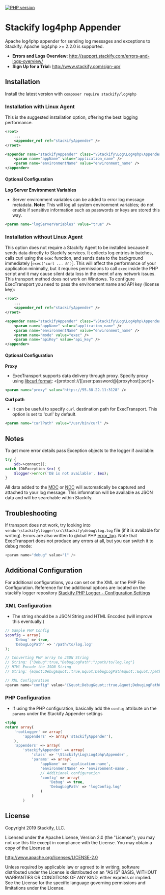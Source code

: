 [![PHP version](https://badge.fury.io/ph/stackify%2Flog4php.svg)](http://badge.fury.io/ph/stackify%2Flog4php)

# Stackify log4php Appender

Apache log4php appender for sending log messages and exceptions to Stackify.
Apache log4php >= 2.2.0 is supported.

* **Errors and Logs Overview:** http://support.stackify.com/errors-and-logs-overview/
* **Sign Up for a Trial:** http://www.stackify.com/sign-up/

## Installation

Install the latest version with `composer require stackify/log4php`

### Installation with Linux Agent

This is the suggested installation option, offering the best logging performance.

```xml
<root>
    ...
    <appender_ref ref="stackifyAppender" />
</root>

<appender name="stackifyAppender" class="\Stackify\Log\Log4php\Appender">
    <param name="appName" value="application_name" />
    <param name="environmentName" value="environment_name" />
</appender>
```

#### Optional Configuration

**Log Server Environment Variables**
- Server environment variables can be added to error log message metadata. **Note:** This will log all 
system environment variables; do not enable if sensitive information such as passwords or keys are stored this way.

 ```xml
<param name="logServerVariables" value="true" />
```

### Installation without Linux Agent

This option does not require a Stackify Agent to be installed because it sends data directly to Stackify services. It collects log entries in batches, calls curl using the ```exec``` function, and sends data to the background immediately [```exec('curl ... &')```]. This will affect the performance of your application minimally, but it requires permissions to call ```exec``` inside the PHP script and it may cause silent data loss in the event of any network issues. This transport method does not work on Windows. To configure ExecTransport you need to pass the environment name and API key (license key):

```xml
<root>
    ...
    <appender_ref ref="stackifyAppender" />
</root>

<appender name="stackifyAppender" class="\Stackify\Log\Log4php\Appender">
    <param name="appName" value="application_name" />
    <param name="environmentName" value="environment_name" />
    <param name="mode" value="exec" />
    <param name="apiKey" value="api_key" />
</appender>
```

#### Optional Configuration

**Proxy**
- ExecTransport supports data delivery through proxy. Specify proxy using [libcurl format](http://curl.haxx.se/libcurl/c/CURLOPT_PROXY.html): <[protocol://][user:password@]proxyhost[:port]>
```xml
<param name="proxy" value="https://55.88.22.11:3128" />
```

**Curl path**
- It can be useful to specify ```curl``` destination path for ExecTransport. This option is set to 'curl' by default.
```xml
<param name="curlPath" value="/usr/bin/curl" />
```
 
## Notes

To get more error details pass Exception objects to the logger if available:
```php
try {
    $db->connect();
catch (DbException $ex) {
    $logger->error('DB is not available', $ex);
}
```

All data added to the [MDC](https://logging.apache.org/log4php/apidocs/class-LoggerMDC.html) or [NDC](https://logging.apache.org/log4php/apidocs/class-LoggerNDC.html) will automatically be captured and attached to your log message. This information will be available as JSON data and will be searchable within Stackify.

## Troubleshooting
If transport does not work, try looking into ```vendor\stackify\logger\src\Stackify\debug\log.log``` file (if it is available for writing). Errors are also written to global PHP [error_log](http://php.net/manual/en/errorfunc.configuration.php#ini.error-log).
Note that ExecTransport does not produce any errors at all, but you can switch it to debug mode:
```php
<param name="debug" value="1" />
```

## Additional Configuration
For additional configurations, you can set on the XML or the PHP File Configuration. Reference for the additional options are located on the stackify logger repository [Stackify PHP Logger - Configuration Settings](https://github.com/stackify/stackify-api-php#configuration-settings)

### XML Configuration
- The string should be a JSON String and HTML Encoded (will improve this eventually.)
```php
// Sample PHP Config
$config = array(
    'Debug' => true,
    'DebugLogPath' => '/path/to/log.log'
);

// Converting PHP array to JSON String
// String: {"Debug":true,"DebugLogPath":"/path/to/log.log"}
// HTML Encode the JSON String
// String: {&quot;Debug&quot;:true,&quot;DebugLogPath&quot;:&quot;/path/to/log.log&quot;}

// XML Configuration
<param name="config" value="{&quot;Debug&quot;:true,&quot;DebugLogPath&quot;:&quot;/path/to/log.log&quot;}" />
```

### PHP Configuration
- If using the PHP configuration, basically add the `config` attribute on the `params` under the Stackify Appender settings
```php
<?php
return array(
    'rootLogger' => array(
        'appenders' => array('stackifyAppender'),
    ),
    'appenders' => array(
        'stackifyAppender' => array(
            'class' => '\Stackify\Log\Log4php\Appender',
            'params' => array(
                'appName' => 'application-name',
                'environmentName' => 'environment-name',
                // Additional configuration
                'config' => array(
                    'Debug' => true,
                    'DebugLogPath' => 'logConfig.log'
                )
            )
        )
```

## License

Copyright 2019 Stackify, LLC.

Licensed under the Apache License, Version 2.0 (the "License");
you may not use this file except in compliance with the License.
You may obtain a copy of the License at

   http://www.apache.org/licenses/LICENSE-2.0

Unless required by applicable law or agreed to in writing, software
distributed under the License is distributed on an "AS IS" BASIS,
WITHOUT WARRANTIES OR CONDITIONS OF ANY KIND, either express or implied.
See the License for the specific language governing permissions and
limitations under the License.

